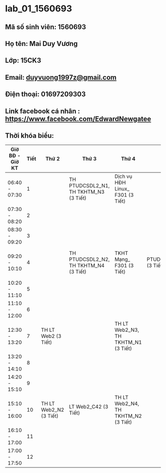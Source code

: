 # lab_01_1560693
## Mã số sinh viên: 1560693  
## Họ tên: Mai Duy Vương  
## Lớp: 15CK3
## Email: duyvuong1997z@gmail.com 
## Điện thoại: 01697209303 
## Link facebook cá nhân : https://www.facebook.com/EdwardNewgatee
## Thời khóa biểu:  
| Giờ BĐ - Giờ KT 	| Tiết 	| Thứ 2                  	| Thứ 3                                 	| Thứ 4                               	| Thứ 5                  	| Thứ 6                             	| Thứ 7                                             	|
|-----------------	|------	|------------------------	|---------------------------------------	|-------------------------------------	|------------------------	|-----------------------------------	|---------------------------------------------------	|
| 06:40 - 07:30   	| 1    	|                        	| TH PTUDCSDL2_N1, TH TKHTM_N3 (3 Tiết) 	| Dịch vụ HĐH Linux_ F301 (3 Tiết)    	|                        	| Tư tưởng HCM_ C32 (3 Tiết)        	| TH PTUDCSDL2_N3, TH Dịch vụ HĐH Linux_N1 (3 Tiết) 	|
| 07:30 - 08:20   	| 2    	|                        	|                                       	|                                     	|                        	|                                   	|                                                   	|
| 08:30 - 09:20   	| 3    	|                        	|                                       	|                                     	|                        	|                                   	|                                                   	|
| 09:20 - 10:10   	| 4    	|                        	| TH PTUDCSDL2_N2, TH TKHTM_N4 (3 Tiết) 	| TKHT Mạng_ F301 (3 Tiết)            	| PTUDCSDL2_C32 (3 Tiết) 	| Pháp luật đại cương_ C32 (3 Tiết) 	| TH PTUDCSDL2_N4, TH Dịch vụ HĐH Linux_N2 (3 Tiết) 	|
| 10:20 - 11:10   	| 5    	|                        	|                                       	|                                     	|                        	|                                   	|                                                   	|
| 11:10 - 12:00   	| 6    	|                        	|                                       	|                                     	|                        	|                                   	|                                                   	|
| 12:30 - 13:20   	| 7    	| TH LT Web2 (3 Tiết)    	|                                       	| TH LT Web2_N3, TH TKHTM_N1 (3 Tiết) 	|                        	|                                   	| TH Dịch vụ HĐH Linux_N3 (3 Tiết)                  	|
| 13:20 - 14:10   	| 8    	|                        	|                                       	|                                     	|                        	|                                   	|                                                   	|
| 14:20 - 15:10   	| 9    	|                        	|                                       	|                                     	|                        	|                                   	|                                                   	|
| 15:10 - 16:00   	| 10   	| TH LT Web2_N2 (3 Tiết) 	| LT Web2_C42 (3 Tiết)                  	| TH LT Web2_N4, TH TKHTM_N2 (3 Tiết) 	|                        	|                                   	| TH Dịch vụ HĐH Linux_N4 (3 Tiết)                  	|
| 16:10 - 17:00   	| 11   	|                        	|                                       	|                                     	|                        	|                                   	|                                                   	|
| 17:00 - 17:50   	| 12   	|                        	|                                       	|                                     	|                        	|                                   	|                                                   	|
